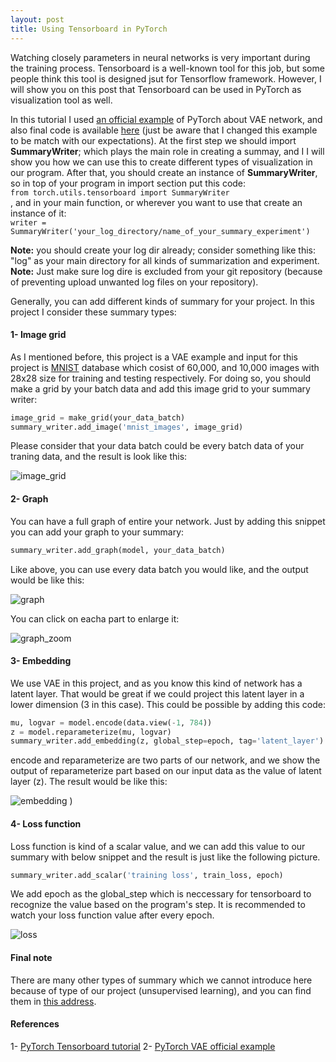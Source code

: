 ```yaml
---
layout: post
title: Using Tensorboard in PyTorch
---
```


Watching closely parameters in neural networks is very important during the training process. Tensorboard is a well-known tool for this job, but some people think this tool is designed jsut for Tensorflow framework. However, I will show you on this post that Tensorboard can be used in PyTorch as visualization tool as well.

In this tutorial I used [an official example](https://github.com/pytorch/examples/tree/master/vae) of PyTorch about VAE network, and also final code is available [here](https://github.com/mrhajbabaei/pytorch-tensorboard) (just be aware that I changed this example to be match with our expectations). At the first step we should import **SummaryWriter**; which plays the main role in creating a summay, and I I will show you how we can use this to create different types of visualization in our program. After that, you should create an instance of **SummaryWriter**, so in top of your program in import section put this code:   
`from torch.utils.tensorboard import SummaryWriter`    
, and in your main function, or wherever you want to use that create an instance of it:    
`writer = SummaryWriter('your_log_directory/name_of_your_summary_experiment')`

**Note:** you should create your log dir already; consider something like this: "log" as your main directory for all kinds of summarization and experiment.    
**Note:** Just make sure log dire is excluded from your git repository (because of preventing upload unwanted log files on your repository).

Generally, you can add different kinds of summary for your project. In this project I consider these summary types:
#### 1- Image grid   
As I mentioned before, this project is a VAE example and input for this project is [MNIST](http://yann.lecun.com/exdb/mnist/) database which cosist of 60,000, and 10,000 images with 28x28 size for training and testing respectively. For doing so, you should make a grid by your batch data and add this image grid to your summary writer:   
```python
image_grid = make_grid(your_data_batch)  
summary_writer.add_image('mnist_images', image_grid)
```
Please consider that your data batch could be every batch data of your traning data, and the result is look like this:

![image_grid](https://user-images.githubusercontent.com/25500417/89778472-d65cd300-db22-11ea-8933-3b4825088f38.png)


#### 2- Graph  
You can have a full graph of entire your network. Just by adding this snippet you can add your graph to your summary:
```python
summary_writer.add_graph(model, your_data_batch)
```
Like above, you can use every data batch you would like, and the output would be like this:

![graph](https://user-images.githubusercontent.com/25500417/89778404-b3322380-db22-11ea-91fa-6bbcedd301cd.png)

You can click on eacha part to enlarge it:

![graph_zoom](https://user-images.githubusercontent.com/25500417/89778454-cc3ad480-db22-11ea-9acf-a774b11e8689.png)


#### 3- Embedding

We use VAE in this project, and as you know this kind of network has a latent layer. That would be great if we could project this latent layer in a lower dimension (3 in this case). This could be possible by adding this code:

```python
mu, logvar = model.encode(data.view(-1, 784))
z = model.reparameterize(mu, logvar)
summary_writer.add_embedding(z, global_step=epoch, tag='latent_layer')
```
encode and reparameterize are two parts of our network, and we show the output of reparameterize part based on our input data as the value of latent layer (z). The result would be like this: 

![embedding](https://user-images.githubusercontent.com/25500417/89778344-9564be80-db22-11ea-8fd7-f7b8a38468d9.png)
)

#### 4- Loss function

Loss function is kind of a scalar value, and we can add this value to our summary with below snippet and the result is just like the following picture.

```python
summary_writer.add_scalar('training loss', train_loss, epoch)
```
We add epoch as the global_step which is neccessary for tensorboard to recognize the value based on the program's step. It is recommended to watch your loss function value after every epoch.

![loss](https://user-images.githubusercontent.com/25500417/89778514-e674b280-db22-11ea-8cdb-a63c6740d992.png)


#### Final note

There are many other types of summary which we cannot introduce here because of type of our project (unsupervised learning), and you can find them in [this address](https://pytorch.org/docs/stable/tensorboard.html).

#### References
1- [PyTorch Tensorboard tutorial](https://pytorch.org/tutorials/intermediate/tensorboard_tutorial.html)
2- [PyTorch VAE official example](https://github.com/pytorch/examples/tree/master/vae)